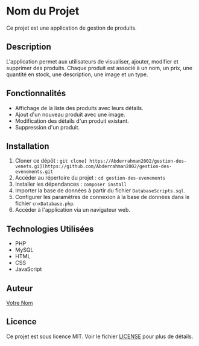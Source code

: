 # Nom du Projet

Ce projet est une application de gestion de produits.

## Description

L'application permet aux utilisateurs de visualiser, ajouter, modifier et supprimer des produits. Chaque produit est associé à un nom, un prix, une quantité en stock, une description, une image et un type.

## Fonctionnalités

- Affichage de la liste des produits avec leurs détails.
- Ajout d'un nouveau produit avec une image.
- Modification des détails d'un produit existant.
- Suppression d'un produit.

## Installation

1. Cloner ce dépôt : `git clone[ https://Abderrahman2002/gestion-des-venets.gi](https://github.com/Abderrahman2002/gestion-des-evenements.git`
2. Accéder au répertoire du projet : `cd gestion-des-evenements`
3. Installer les dépendances : `composer install`
4. Importer la base de données à partir du fichier `DatabaseScripts.sql`.
5. Configurer les paramètres de connexion à la base de données dans le fichier `cnxDatabase.php`.
6. Accéder à l'application via un navigateur web.

## Technologies Utilisées

- PHP
- MySQL
- HTML
- CSS
- JavaScript

## Auteur

[Votre Nom](https://github.com/votre-utilisateur)

## Licence

Ce projet est sous licence MIT. Voir le fichier [LICENSE](LICENSE) pour plus de détails.
